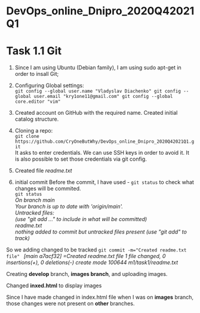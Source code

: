 # DevOps_online_Dnipro_2020Q42021Q1
# Task 1.1 Git

1. Since I am using Ubuntu (Debian family), I am using sudo apt-get in order to insall Git;
2. Configuring Global settings:  
`git config --global user.name "Vladyslav Diachenko"
git config --global user.email "kry1one11@gmail.com"
git config --global core.editor "vim"`


3. Created account on GitHub with the required name. Created initial catalog structure.
4. Cloning a repo:  
 `git clone https://github.com/CryOneButWhy/DevOps_online_Dnipro_2020Q42021Q1.git`  
It asks to enter credentials.
We can use SSH keys in order to avoid it.
It is also possible to set those credentials via git config.

5. Created file *readme.txt*
6. initial commit
 Before the commit, I have used - `git status` to check what changes will be commited.    
 `git status`  
*On branch main  
Your branch is up to date with 'origin/main'.  
Untracked files:*  
  *(use "git add <file>..." to include in what will be committed)*  
*readme.txt*  
*nothing added to commit but untracked files present (use "git add" to track)*

So we adding changed to be tracked
`git commit -m="Created readme.txt file" `
*[main a7acf32] =Created readme.txt file
 1 file changed, 0 insertions(+), 0 deletions(-)
 create mode 100644 m1/task1/readme.txt*

Creating **develop** branch, **images branch**, and uploading images.

Changed **inxed.html** to display images

Since I have made changed in index.html file when I was on **images** branch, those changes were not present on **other** branches.
